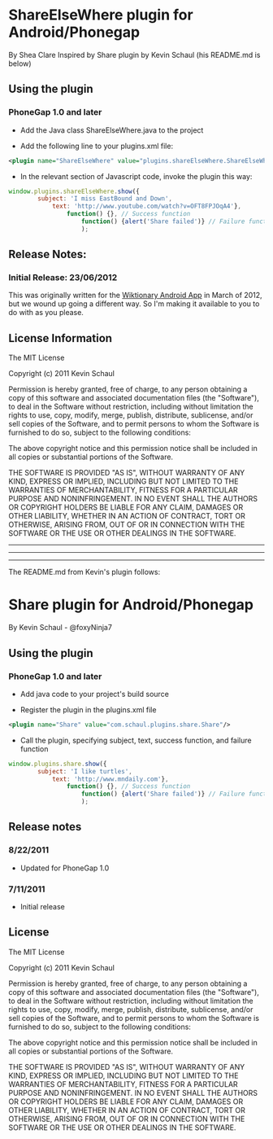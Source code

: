 # ShareElseWhere plugin for Android/Phonegap
By Shea Clare
Inspired by Share plugin by Kevin Schaul (his README.md is below)

## Using the plugin

### PhoneGap 1.0 and later

* Add the Java class ShareElseWhere.java to the project

* Add the following line to your plugins.xml file:

```xml
<plugin name="ShareElseWhere" value="plugins.shareElseWhere.ShareElseWhere"/>
```

* In the relevant section of Javascript code, invoke the plugin this way:

```javascript
window.plugins.shareElseWhere.show({
        subject: 'I miss EastBound and Down',
            text: 'http://www.youtube.com/watch?v=OFT8FPJOqA4'},
                function() {}, // Success function
                    function() {alert('Share failed')} // Failure function
                    );
```

## Release Notes:

### Initial Release: 23/06/2012

This was originally written for the [Wiktionary Android App](https://play.google.com/store/apps/details?id=org.wiktionary) in March of 2012, but we wound up going a different way. So I'm making it available to you to do with as you please.

## License Information


The MIT License

Copyright (c) 2011 Kevin Schaul

Permission is hereby granted, free of charge, to any person obtaining a copy
of this software and associated documentation files (the "Software"), to deal
in the Software without restriction, including without limitation the rights
to use, copy, modify, merge, publish, distribute, sublicense, and/or sell
copies of the Software, and to permit persons to whom the Software is
furnished to do so, subject to the following conditions:

The above copyright notice and this permission notice shall be included in
all copies or substantial portions of the Software.

THE SOFTWARE IS PROVIDED "AS IS", WITHOUT WARRANTY OF ANY KIND, EXPRESS OR
IMPLIED, INCLUDING BUT NOT LIMITED TO THE WARRANTIES OF MERCHANTABILITY,
FITNESS FOR A PARTICULAR PURPOSE AND NONINFRINGEMENT. IN NO EVENT SHALL THE
AUTHORS OR COPYRIGHT HOLDERS BE LIABLE FOR ANY CLAIM, DAMAGES OR OTHER
LIABILITY, WHETHER IN AN ACTION OF CONTRACT, TORT OR OTHERWISE, ARISING FROM,
OUT OF OR IN CONNECTION WITH THE SOFTWARE OR THE USE OR OTHER DEALINGS IN
THE SOFTWARE.


---

***

---


The README.md from Kevin's plugin follows:

# Share plugin for Android/Phonegap
By Kevin Schaul - @foxyNinja7

## Using the plugin

### PhoneGap 1.0 and later

* Add java code to your project's build source

* Register the plugin in the plugins.xml file

```xml
<plugin name="Share" value="com.schaul.plugins.share.Share"/>
```

* Call the plugin, specifying subject, text, success function, and failure function

```javascript
window.plugins.share.show({
        subject: 'I like turtles',
            text: 'http://www.mndaily.com'},
                function() {}, // Success function
                    function() {alert('Share failed')} // Failure function
                    );
```

## Release notes

### 8/22/2011
* Updated for PhoneGap 1.0

### 7/11/2011
* Initial release

## License

The MIT License

Copyright (c) 2011 Kevin Schaul

Permission is hereby granted, free of charge, to any person obtaining a copy
of this software and associated documentation files (the "Software"), to deal
in the Software without restriction, including without limitation the rights
to use, copy, modify, merge, publish, distribute, sublicense, and/or sell
copies of the Software, and to permit persons to whom the Software is
furnished to do so, subject to the following conditions:

The above copyright notice and this permission notice shall be included in
all copies or substantial portions of the Software.

THE SOFTWARE IS PROVIDED "AS IS", WITHOUT WARRANTY OF ANY KIND, EXPRESS OR
IMPLIED, INCLUDING BUT NOT LIMITED TO THE WARRANTIES OF MERCHANTABILITY,
FITNESS FOR A PARTICULAR PURPOSE AND NONINFRINGEMENT. IN NO EVENT SHALL THE
AUTHORS OR COPYRIGHT HOLDERS BE LIABLE FOR ANY CLAIM, DAMAGES OR OTHER
LIABILITY, WHETHER IN AN ACTION OF CONTRACT, TORT OR OTHERWISE, ARISING FROM,
OUT OF OR IN CONNECTION WITH THE SOFTWARE OR THE USE OR OTHER DEALINGS IN
THE SOFTWARE.
